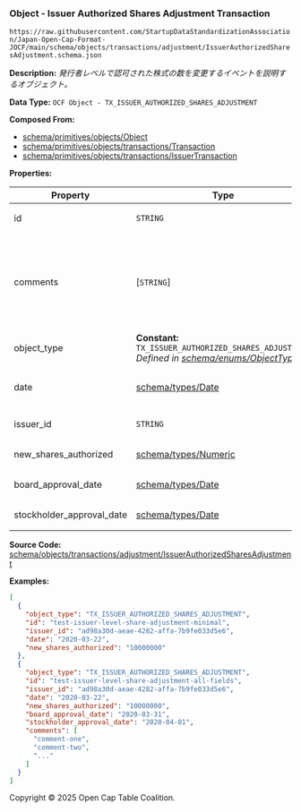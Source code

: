 ### Object - Issuer Authorized Shares Adjustment Transaction

`https://raw.githubusercontent.com/StartupDataStandardizationAssociation/Japan-Open-Cap-Format-JOCF/main/schema/objects/transactions/adjustment/IssuerAuthorizedSharesAdjustment.schema.json`

**Description:** _発行者レベルで認可された株式の数を変更するイベントを説明するオブジェクト。_

**Data Type:** `OCF Object - TX_ISSUER_AUTHORIZED_SHARES_ADJUSTMENT`

**Composed From:**

- [schema/primitives/objects/Object](../../../primitives/objects/Object.md)
- [schema/primitives/objects/transactions/Transaction](../../../primitives/objects/transactions/Transaction.md)
- [schema/primitives/objects/transactions/IssuerTransaction](../../../primitives/objects/transactions/IssuerTransaction.md)

**Properties:**

| Property                  | Type                                                                                                                            | Description                         | Required   |
| ------------------------- | ------------------------------------------------------------------------------------------------------------------------------- | ----------------------------------- | ---------- |
| id                        | `STRING`                                                                                                                        | オブジェクトの識別子                          | `REQUIRED` |
| comments                  | [`STRING`]                                                                                                                      | オブジェクトに関連して保存されている構造化されていないテキストコメント | -          |
| object_type               | **Constant:** `TX_ISSUER_AUTHORIZED_SHARES_ADJUSTMENT`</br>_Defined in [schema/enums/ObjectType](../../../enums/ObjectType.md)_ | Object type field                   | `REQUIRED` |
| date                      | [schema/types/Date](../../../types/Date.md)                                                                                     | トランザクションが発生した日付                     | `REQUIRED` |
| issuer_id                 | `STRING`                                                                                                                        | 発行者の識別子                             | `REQUIRED` |
| new_shares_authorized     | [schema/types/Numeric](../../../types/Numeric.md)                                                                               | 新しい発行可能株式数                          | `REQUIRED` |
| board_approval_date       | [schema/types/Date](../../../types/Date.md)                                                                                     | 取締役会承認日付                            | -          |
| stockholder_approval_date | [schema/types/Date](../../../types/Date.md)                                                                                     | 株主承認日付                              | -          |

**Source Code:** [schema/objects/transactions/adjustment/IssuerAuthorizedSharesAdjustment](../../../../../../schema/objects/transactions/adjustment/IssuerAuthorizedSharesAdjustment.schema.json)

**Examples:**

```json
[
  {
    "object_type": "TX_ISSUER_AUTHORIZED_SHARES_ADJUSTMENT",
    "id": "test-issuer-level-share-adjustment-minimal",
    "issuer_id": "ad98a30d-aeae-4282-affa-7b9fe033d5e6",
    "date": "2020-03-22",
    "new_shares_authorized": "10000000"
  },
  {
    "object_type": "TX_ISSUER_AUTHORIZED_SHARES_ADJUSTMENT",
    "id": "test-issuer-level-share-adjustment-all-fields",
    "issuer_id": "ad98a30d-aeae-4282-affa-7b9fe033d5e6",
    "date": "2020-03-22",
    "new_shares_authorized": "10000000",
    "board_approval_date": "2020-03-31",
    "stockholder_approval_date": "2020-04-01",
    "comments": [
      "comment-one",
      "comment-two",
      "..."
    ]
  }
]
```

Copyright © 2025 Open Cap Table Coalition.
